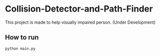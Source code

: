 # Collision-Detector-and-Path-Finder
This project is made to help visually impaired person. 
(Under Development)

## How to run 
` python main.py `

